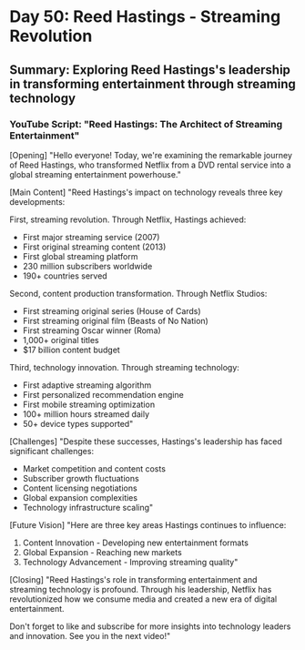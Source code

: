 # Day 50: Reed Hastings - Streaming Revolution
## Summary: Exploring Reed Hastings's leadership in transforming entertainment through streaming technology

### YouTube Script: "Reed Hastings: The Architect of Streaming Entertainment"

[Opening]
"Hello everyone! Today, we're examining the remarkable journey of Reed Hastings, who transformed Netflix from a DVD rental service into a global streaming entertainment powerhouse."

[Main Content]
"Reed Hastings's impact on technology reveals three key developments:

First, streaming revolution. Through Netflix, Hastings achieved:
- First major streaming service (2007)
- First original streaming content (2013)
- First global streaming platform
- 230 million subscribers worldwide
- 190+ countries served

Second, content production transformation. Through Netflix Studios:
- First streaming original series (House of Cards)
- First streaming original film (Beasts of No Nation)
- First streaming Oscar winner (Roma)
- 1,000+ original titles
- $17 billion content budget

Third, technology innovation. Through streaming technology:
- First adaptive streaming algorithm
- First personalized recommendation engine
- First mobile streaming optimization
- 100+ million hours streamed daily
- 50+ device types supported"

[Challenges]
"Despite these successes, Hastings's leadership has faced significant challenges:
- Market competition and content costs
- Subscriber growth fluctuations
- Content licensing negotiations
- Global expansion complexities
- Technology infrastructure scaling"

[Future Vision]
"Here are three key areas Hastings continues to influence:

1. Content Innovation - Developing new entertainment formats
2. Global Expansion - Reaching new markets
3. Technology Advancement - Improving streaming quality"

[Closing]
"Reed Hastings's role in transforming entertainment and streaming technology is profound. Through his leadership, Netflix has revolutionized how we consume media and created a new era of digital entertainment.

Don't forget to like and subscribe for more insights into technology leaders and innovation. See you in the next video!" 